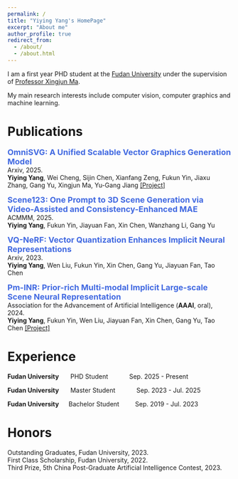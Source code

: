 ```yaml
---
permalink: /
title: "Yiying Yang's HomePage"
excerpt: "About me"
author_profile: true
redirect_from: 
  - /about/
  - /about.html
---
```


I am a first year PHD student at the [Fudan University](https://www.fudan.edu.cn/en) under the supervision of [Professor Xingjun Ma](http://xingjunma.com/).

My main research interests include computer vision, computer graphics and machine learning.




# Publications

**<font color="#4169E1" size=4 >OmniSVG: A Unified Scalable Vector Graphics Generation Model </font>**  
Arxiv, 2025.  
**Yiying Yang**, Wei Cheng, Sijin Chen, Xianfang Zeng, Fukun Yin, Jiaxu Zhang, Gang Yu, Xingjun Ma, Yu-Gang Jiang
[[Project]]([https://github.com/YiyingYang12/PM-INR](https://omnisvg.github.io/))

**<font color="#4169E1" size=4 >Scene123: One Prompt to 3D Scene Generation via Video-Assisted and Consistency-Enhanced MAE </font>**  
ACMMM, 2025.  
**Yiying Yang**, Fukun Yin, Jiayuan Fan, Xin Chen, Wanzhang Li, Gang Yu

**<font color="#4169E1" size=4 >VQ-NeRF: Vector Quantization Enhances Implicit Neural Representations </font>**  
Arxiv, 2023.  
**Yiying Yang**, Wen Liu, Fukun Yin, Xin Chen, Gang Yu, Jiayuan Fan, Tao Chen

**<font color="#4169E1" size=4 >Pm-INR: Prior-rich Multi-modal Implicit Large-scale Scene Neural Representation </font>**  
Association for the Advancement of Artificial Intelligence (**AAAI**, oral), 2024.  
**Yiying Yang**, Fukun Yin, Wen Liu, Jiayuan Fan, Xin Chen, Gang Yu, Tao Chen
[[Project]](https://github.com/YiyingYang12/PM-INR)


# Experience

**Fudan University**    &emsp;&nbsp;     PHD Student    &emsp;&emsp;&nbsp;&nbsp;&nbsp;     Sep. 2025 - Present 

**Fudan University**    &emsp;&nbsp;     Master Student    &emsp;&emsp;&nbsp;&nbsp;&nbsp;     Sep. 2023 - Jul. 2025 

**Fudan University**   &emsp;    Bachelor Student  &emsp;&emsp;    Sep. 2019 - Jul. 2023  





# Honors 
Outstanding Graduates, Fudan University, 2023.  
First Class Scholarship, Fudan University, 2022.   
Third Prize, 5th China Post-Graduate Artificial Intelligence Contest, 2023.  



